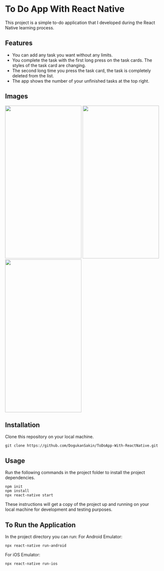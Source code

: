 # To Do App With React Native

This project is a simple to-do application that I developed during the React Native learning process. 

## Features

- You can add any task you want without any limits. 
- You complete the task with the first long press on the task cards. The styles of the task card are changing. 
- The second long time you press the task card, the task is completely deleted from the list. 
- The app shows the number of your unfinished tasks at the top right. 

## Images

<img src="https://user-images.githubusercontent.com/86911611/162304596-8ae48a08-6cf5-48ce-8c14-02a4b28115b7.png" width="250" height="500" /><img/>
<img src="https://user-images.githubusercontent.com/86911611/162305295-a28f111e-ab94-46c5-916a-18d7cac5238c.png" width="250" height="500" /><img/>
<img src="https://user-images.githubusercontent.com/86911611/162305469-253e3ace-f2a5-4259-8224-544fecef6ae3.png" width="250" height="500" /><img/>


## Installation

Clone this repository on your local machine.

```
git clone https://github.com/DogukanSakin/ToDoApp-With-ReactNative.git
```

## Usage

Run the following commands in the project folder to install the project dependencies.

```
npm init
npm install
npx react-native start
```

These instructions will get a copy of the project up and running on your local machine for development and testing purposes.

## To Run the Application
In the project directory you can run:
For Android Emulator:
```
npx react-native run-android
```
For iOS Emulator:
```
npx react-native run-ios
```
